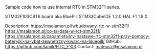 Sample code how to use internal RTC in STM32F1 series.

STM32F103C8T6 board aka BluePill
STM32CubeIDE 1.2.0
HAL F1 1.8.0

Description: https://msalamon.pl/wbudowany-rtc-w-stm32f1/
             https://msalamon.pl/co-ta-data-w-rct-stm32f1/
             https://msalamon.pl/zapamietajmy-nastawe-rtc-stm32f1-przy-pomocy-bateryjki-na-vbat-zewnetrzny-kwarc-na-bluepill/
GitHub:  https://github.com/lamik/RTC_F103
Contact: mateusz@msalamon.pl
